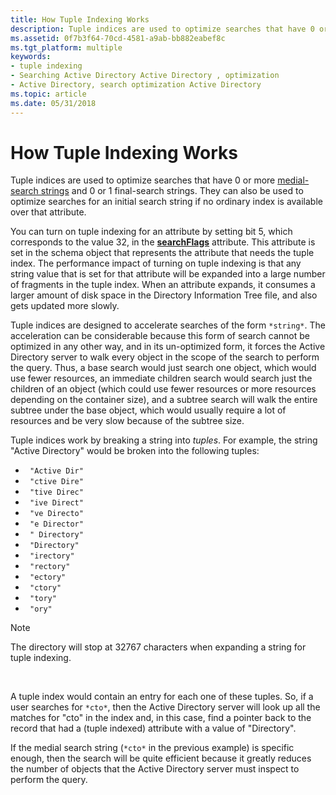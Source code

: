 ```yaml
---
title: How Tuple Indexing Works
description: Tuple indices are used to optimize searches that have 0 or more medial-search strings and 0 or 1 final-search strings. They can also be used to optimize searches for an initial search string if no ordinary index is available over that attribute.
ms.assetid: 0f7b3f64-70cd-4581-a9ab-bb882eabef8c
ms.tgt_platform: multiple
keywords:
- tuple indexing
- Searching Active Directory Active Directory , optimization
- Active Directory, search optimization Active Directory
ms.topic: article
ms.date: 05/31/2018
---
```


# How Tuple Indexing Works

Tuple indices are used to optimize searches that have 0 or more [medial-search strings](search-string-types.md) and 0 or 1 final-search strings. They can also be used to optimize searches for an initial search string if no ordinary index is available over that attribute.

You can turn on tuple indexing for an attribute by setting bit 5, which corresponds to the value 32, in the [**searchFlags**](https://docs.microsoft.com/windows/desktop/ADSchema/a-searchflags) attribute. This attribute is set in the schema object that represents the attribute that needs the tuple index. The performance impact of turning on tuple indexing is that any string value that is set for that attribute will be expanded into a large number of fragments in the tuple index. When an attribute expands, it consumes a larger amount of disk space in the Directory Information Tree file, and also gets updated more slowly.

Tuple indices are designed to accelerate searches of the form `*string*`. The acceleration can be considerable because this form of search cannot be optimized in any other way, and in its un-optimized form, it forces the Active Directory server to walk every object in the scope of the search to perform the query. Thus, a base search would just search one object, which would use fewer resources, an immediate children search would search just the children of an object (which could use fewer resources or more resources depending on the container size), and a subtree search will walk the entire subtree under the base object, which would usually require a lot of resources and be very slow because of the subtree size.

Tuple indices work by breaking a string into *tuples*. For example, the string "Active Directory" would be broken into the following tuples:

-   ` "Active Dir"`
-   ` "ctive Dire"`
-   ` "tive Direc"`
-   ` "ive Direct"`
-   ` "ve Directo"`
-   ` "e Director"`
-   ` " Directory"`
-   ` "Directory"`
-   ` "irectory"`
-   ` "rectory"`
-   ` "ectory"`
-   ` "ctory"`
-   ` "tory"`
-   ` "ory"`

> [!Note]  
> The directory will stop at 32767 characters when expanding a string for tuple indexing.

 

A tuple index would contain an entry for each one of these tuples. So, if a user searches for `*cto*`, then the Active Directory server will look up all the matches for "cto" in the index and, in this case, find a pointer back to the record that had a (tuple indexed) attribute with a value of "Directory".

If the medial search string (`*cto*` in the previous example) is specific enough, then the search will be quite efficient because it greatly reduces the number of objects that the Active Directory server must inspect to perform the query.

 

 




